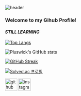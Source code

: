 ![header](https://capsule-render.vercel.app/api?type=waving&color=B897FF&height=300&section=header&text=Pluswick&fontSize=90)
### Welcome to my Gihub Profile!
#### _STILL LEARNING_ 

[![Top Langs](https://github-readme-stats.vercel.app/api/top-langs/?username=pluswick&layout=donut)](https://github.com/anuraghazra/github-readme-stats)

![Pluswick's GitHub stats](https://github-readme-stats.vercel.app/api?username=pluswick&show_icons=true&theme=radical)

[![GitHub Streak](https://streak-stats.demolab.com?user=pluswick&theme=great-gatsby&short_numbers=true&mode=weekly)](https://git.io/streak-stats)

[![Solved.ac
프로필](http://mazassumnida.wtf/api/v2/generate_badge?boj=Pluswick)](https://solved.ac/profile/kevinkim814)


[<img src='https://cdn.jsdelivr.net/npm/simple-icons@3.0.1/icons/github.svg' alt='github' height='40'>](https://github.com/Pluswick)  [<img src='https://cdn.jsdelivr.net/npm/simple-icons@3.0.1/icons/instagram.svg' alt='instagram' height='40'>](https://www.instagram.com/pluswick_814/)  
